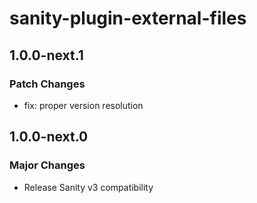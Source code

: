 # sanity-plugin-external-files

## 1.0.0-next.1

### Patch Changes

- fix: proper version resolution

## 1.0.0-next.0

### Major Changes

- Release Sanity v3 compatibility

